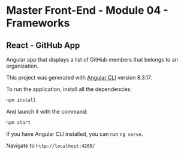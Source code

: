 # Master Front-End - Module 04 - Frameworks

## React - GitHub App

Angular app that displays a list of GitHub members that belongs to an organization.

This project was generated with [Angular CLI](https://github.com/angular/angular-cli) version 8.3.17.

To run the application, install all the dependencies:

```bash
npm install
```

And launch it with the command:

```bash
npm start
```

If you have Angular CLI installed, you can run `ng serve`.

Navigate to `http://localhost:4200/`
